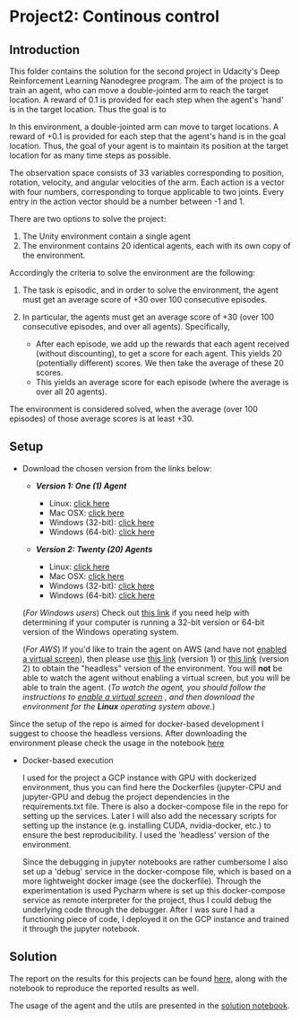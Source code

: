 # Project2: Continous control

## Introduction
This folder contains the solution for the second project in Udacity's Deep Reinforcement Learning Nanodegree program. 
The aim of the project is to train an agent, who can move a double-jointed arm to reach the target location. A reward 
of 0.1 is provided for each step when the agent's 'hand' is in the target location. Thus the goal is to  

In this environment, a double-jointed arm can move to target locations. A reward of +0.1 is provided for each step
that the agent's hand is in the goal location. Thus, the goal of your agent is to maintain its position at the 
target location for as many time steps as possible.

The observation space consists of 33 variables corresponding to position, rotation, velocity, and angular 
velocities of the arm. Each action is a vector with four numbers, corresponding to torque applicable to two 
joints. Every entry in the action vector should be a number between -1 and 1.

There are two options to solve the project:

1. The Unity environment contain a single agent
2. The environment contains 20 identical agents, each with its own copy of the environment.

Accordingly the criteria to solve the environment are the following:

1. The task is episodic, and in order to solve the environment, the agent must get an average score of +30 over 
100 consecutive episodes.
2. In particular, the agents must get an average score of +30 (over 100 consecutive episodes, and over all 
agents). Specifically,

    - After each episode, we add up the rewards that each agent received (without discounting), to get a score for 
    each agent. This yields 20 (potentially different) scores. We then take the average of these 20 scores.
    - This yields an average score for each episode (where the average is over all 20 agents).

The environment is considered solved, when the average (over 100 episodes) of those average scores is at least +30.


## Setup

-  Download the chosen version from the links below:
    - **_Version 1: One (1) Agent_**
        - Linux: [click here](https://s3-us-west-1.amazonaws.com/udacity-drlnd/P2/Reacher/one_agent/Reacher_Linux.zip)
        - Mac OSX: [click here](https://s3-us-west-1.amazonaws.com/udacity-drlnd/P2/Reacher/one_agent/Reacher.app.zip)
        - Windows (32-bit): [click here](https://s3-us-west-1.amazonaws.com/udacity-drlnd/P2/Reacher/one_agent/Reacher_Windows_x86.zip)
        - Windows (64-bit): [click here](https://s3-us-west-1.amazonaws.com/udacity-drlnd/P2/Reacher/one_agent/Reacher_Windows_x86_64.zip)

    - **_Version 2: Twenty (20) Agents_**
        - Linux: [click here](https://s3-us-west-1.amazonaws.com/udacity-drlnd/P2/Reacher/Reacher_Linux.zip)
        - Mac OSX: [click here](https://s3-us-west-1.amazonaws.com/udacity-drlnd/P2/Reacher/Reacher.app.zip)
        - Windows (32-bit): [click here](https://s3-us-west-1.amazonaws.com/udacity-drlnd/P2/Reacher/Reacher_Windows_x86.zip)
        - Windows (64-bit): [click here](https://s3-us-west-1.amazonaws.com/udacity-drlnd/P2/Reacher/Reacher_Windows_x86_64.zip)
    
    (_For Windows users_) Check out [this link](https://support.microsoft.com/en-us/help/827218/how-to-determine-whether-a-computer-is-running-a-32-bit-version-or-64) 
    if you need help with determining if your computer is running a 32-bit version or 64-bit version of the Windows 
    operating system.

    (_For AWS_) If you'd like to train the agent on AWS (and have not [enabled a virtual screen](https://github.com/Unity-Technologies/ml-agents/blob/master/docs/Training-on-Amazon-Web-Service.md)), then please use [this link](https://s3-us-west-1.amazonaws.com/udacity-drlnd/P2/Reacher/one_agent/Reacher_Linux_NoVis.zip) (version 1) or [this link](https://s3-us-west-1.amazonaws.com/udacity-drlnd/P2/Reacher/Reacher_Linux_NoVis.zip) 
    (version 2) to obtain the "headless" version of the environment.  You will **not** be able to watch the agent 
    without enabling a virtual screen, but you will be able to train the agent.  (_To watch the agent, you should 
    follow the instructions to [enable a virtual screen](https://github.com/Unity-Technologies/ml-agents/blob/master/docs/Training-on-Amazon-Web-Service.md)
    , and then download the environment for the **Linux** operating system above._)
    
  Since the setup of the repo is aimed for docker-based development I suggest to choose the headless versions. After 
  downloading the environment please check the usage in the notebook [here](../Continuous_Control.ipynb)
  
- Docker-based execution

    I used for the project a GCP instance with GPU with dockerized environment, thus you can find here the Dockerfiles 
    (jupyter-CPU and jupyter-GPU and debug the project dependencies in the requirements.txt file. There is also a 
    docker-compose file in the repo for setting up the services. Later I will also add the necessary scripts for 
    setting up the instance (e.g. installing CUDA, nvidia-docker, etc.) to ensure the best reproducibility. I used the 
    'headless' version of the environment.

    Since the debugging in jupyter notebooks are rather cumbersome I also set up a 'debug' service in the 
    docker-compose file, which is based on a more lightweight docker image (see the dockerfile). Through the 
    experimentation is used Pycharm where is set up this docker-compose service as remote interpreter for the project, 
    thus I could debug the underlying code through the debugger. After I was sure I had a functioning piece of code, I 
    deployed it on the GCP instance and trained it through the jupyter notebook.

## Solution
The report on the results for this projects can be found [here](./), along with the notebook to reproduce the 
reported results as well.

The usage of the agent and the utils are presented in the [solution notebook](./solution.ipynb). 

  
      
 

